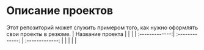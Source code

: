 # Описание проектов
Этот репозиторий может служить примером того, как нужно оформлять свои проекты в резюме.
|      Название проекта   |               |             |
| :-------------:| :-------------:             | :-------------:          |
|     |                 |             |
